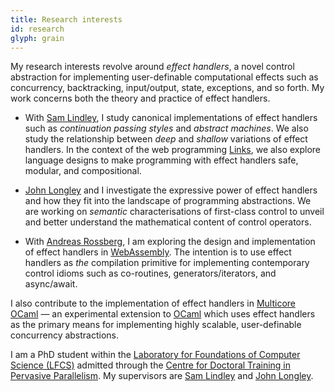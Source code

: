 ```yaml
---
title: Research interests
id: research
glyph: grain
---
```


My research interests revolve around *effect handlers*, a novel
control abstraction for implementing user-definable computational
effects such as concurrency, backtracking, input/output, state,
exceptions, and so forth. My work concerns both the theory and
practice of effect handlers.

  * With [Sam Lindley](http://homepages.inf.ed.ac.uk/slindley), I
    study canonical implementations of effect handlers such as
    *continuation passing styles* and *abstract machines*. We also
    study the relationship between *deep* and *shallow* variations of
    effect handlers. In the context of the web programming
    [Links](https://www.links-lang.org), we also explore language
    designs to make programming with effect handlers safe, modular,
    and compositional.

  * [John Longley](http://homepages.inf.ed.ac.uk/jrl/) and I
    investigate the expressive power of effect handlers and how they
    fit into the landscape of programming abstractions. We are working
    on *semantic* characterisations of first-class control to unveil
    and better understand the mathematical content of control
    operators.

  * With [Andreas Rossberg](https://people.mpi-sws.org/~rossberg/), I
    am exploring the design and implementation of effect handlers in
    [WebAssembly](https://github.com/effect-handlers/wasm-effect-handlers). The
    intention is to use effect handlers as *the* compilation primitive
    for implementing contemporary control idioms such as co-routines,
    generators/iterators, and async/await.

I also contribute to the implementation of effect handlers in
[Multicore OCaml](https://github.com/ocamllabs/ocaml-multicore)
&mdash; an experimental extension to [OCaml](https://ocaml.org) which
uses effect handlers as the primary means for implementing highly
scalable, user-definable concurrency abstractions.

I am a PhD student within the [Laboratory for Foundations of Computer
Science (LFCS)](http://wcms.inf.ed.ac.uk/lfcs/) admitted through the
[Centre for Doctoral Training in Pervasive
Parallelism](http://pervasiveparallelism.inf.ed.ac.uk/). My
supervisors are [Sam Lindley](http://homepages.inf.ed.ac.uk/slindley)
and [John Longley](http://homepages.inf.ed.ac.uk/jrl/).
